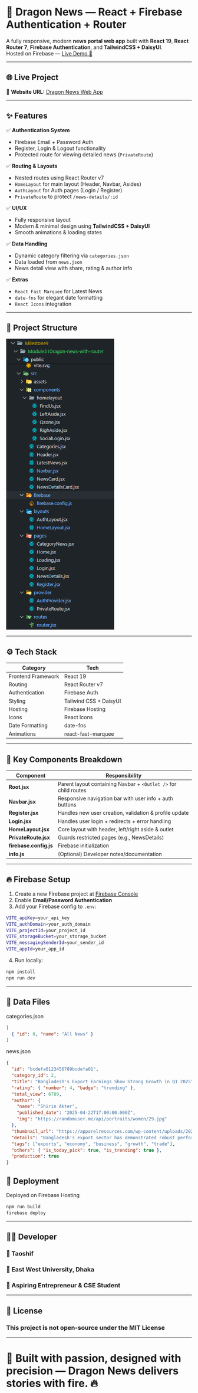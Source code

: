 # 🐉 Dragon News — React + Firebase Authentication + Router

A fully responsive, modern **news portal web app** built with **React 19**, **React Router 7**, **Firebase Authentication**, and **TailwindCSS + DaisyUI**.  
Hosted on Firebase — [Live Demo 🚀](https://dragon-news-cfab2.web.app)

---

## 🌐 Live Project

🔗 **Website URL:** [Dragon News Web App](https://dragon-news-cfab2.web.app)

---

## ✨ Features

✅ **Authentication System**
- Firebase Email + Password Auth
- Register, Login & Logout functionality
- Protected route for viewing detailed news (`PrivateRoute`)

✅ **Routing & Layouts**
- Nested routes using React Router v7
- `HomeLayout` for main layout (Header, Navbar, Asides)
- `AuthLayout` for Auth pages (Login / Register)
- `PrivateRoute` to protect `/news-details/:id`

✅ **UI/UX**
- Fully responsive layout
- Modern & minimal design using **TailwindCSS + DaisyUI**
- Smooth animations & loading states

✅ **Data Handling**
- Dynamic category filtering via `categories.json`
- Data loaded from `news.json`
- News detail view with share, rating & author info

✅ **Extras**
- `React Fast Marquee` for Latest News
- `date-fns` for elegant date formatting
- `React Icons` integration

---

## 📂 Project Structure

![alt text](image.png)

---

## ⚙️ Tech Stack

| Category | Tech |
|-----------|------|
| Frontend Framework | React 19 |
| Routing | React Router v7 |
| Authentication | Firebase Auth |
| Styling | Tailwind CSS + DaisyUI |
| Hosting | Firebase Hosting |
| Icons | React Icons |
| Date Formatting | date-fns |
| Animations | react-fast-marquee |

---

## 🧠 Key Components Breakdown

| Component | Responsibility |
|------------|----------------|
| **Root.jsx** | Parent layout containing Navbar + `<Outlet />` for child routes |
| **Navbar.jsx** | Responsive navigation bar with user info + auth buttons |
| **Register.jsx** | Handles new user creation, validation & profile update |
| **Login.jsx** | Handles user login + redirects + error handling |
| **HomeLayout.jsx** | Core layout with header, left/right aside & outlet |
| **PrivateRoute.jsx** | Guards restricted pages (e.g., NewsDetails) |
| **firebase.config.js** | Firebase initialization |
| **info.js** | (Optional) Developer notes/documentation |

---

## 🔥 Firebase Setup

1. Create a new Firebase project at [Firebase Console](https://console.firebase.google.com)
2. Enable **Email/Password Authentication**
3. Add your Firebase config to `.env`:

```bash
VITE_apiKey=your_api_key
VITE_authDomain=your_auth_domain
VITE_projectId=your_project_id
VITE_storageBucket=your_storage_bucket
VITE_messagingSenderId=your_sender_id
VITE_appId=your_app_id
```

4. Run locally:

```bash
npm install
npm run dev
```
---

## 🧩 Data Files

categories.json

```json
[
  { "id": 0, "name": "All News" }
]
```

news.json

```json
{
  "id": "bcdefa0123456789bcdefa01",
  "category_id": 2,
  "title": "Bangladesh's Export Earnings Show Strong Growth in Q1 2025",
  "rating": { "number": 4, "badge": "trending" },
  "total_view": 6789,
  "author": {
    "name": "Shirin Akter",
    "published_date": "2025-04-22T17:00:00.000Z",
    "img": "https://randomuser.me/api/portraits/women/29.jpg"
  },
  "thumbnail_url": "https://apparelresources.com/wp-content/uploads/2024/11/Bangladeshs-RMG-exports-decline-by-2.8-per-cent-in-FY-25-Q1-.jpg",
  "details": "Bangladesh's export sector has demonstrated robust performance...",
  "tags": ["exports", "economy", "business", "growth", "trade"],
  "others": { "is_today_pick": true, "is_trending": true },
  "production": true
}
```

## 🚀 Deployment

Deployed on Firebase Hosting

```bash
npm run build
firebase deploy
```
---

## 👨‍💻 Developer

### 👑 Taoshif
### 📍 East West University, Dhaka
### 💼 Aspiring Entrepreneur & CSE Student

---

## 📜 License

### This project is not open-source under the MIT License

---

# 💬 Built with passion, designed with precision — Dragon News delivers stories with fire. 🔥